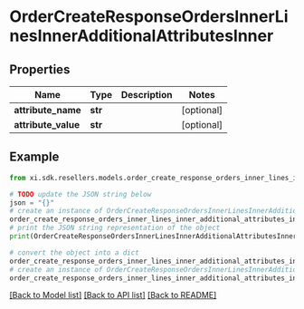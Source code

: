 # OrderCreateResponseOrdersInnerLinesInnerAdditionalAttributesInner


## Properties

Name | Type | Description | Notes
------------ | ------------- | ------------- | -------------
**attribute_name** | **str** |  | [optional] 
**attribute_value** | **str** |  | [optional] 

## Example

```python
from xi.sdk.resellers.models.order_create_response_orders_inner_lines_inner_additional_attributes_inner import OrderCreateResponseOrdersInnerLinesInnerAdditionalAttributesInner

# TODO update the JSON string below
json = "{}"
# create an instance of OrderCreateResponseOrdersInnerLinesInnerAdditionalAttributesInner from a JSON string
order_create_response_orders_inner_lines_inner_additional_attributes_inner_instance = OrderCreateResponseOrdersInnerLinesInnerAdditionalAttributesInner.from_json(json)
# print the JSON string representation of the object
print(OrderCreateResponseOrdersInnerLinesInnerAdditionalAttributesInner.to_json())

# convert the object into a dict
order_create_response_orders_inner_lines_inner_additional_attributes_inner_dict = order_create_response_orders_inner_lines_inner_additional_attributes_inner_instance.to_dict()
# create an instance of OrderCreateResponseOrdersInnerLinesInnerAdditionalAttributesInner from a dict
order_create_response_orders_inner_lines_inner_additional_attributes_inner_form_dict = order_create_response_orders_inner_lines_inner_additional_attributes_inner.from_dict(order_create_response_orders_inner_lines_inner_additional_attributes_inner_dict)
```
[[Back to Model list]](../README.md#documentation-for-models) [[Back to API list]](../README.md#documentation-for-api-endpoints) [[Back to README]](../README.md)


